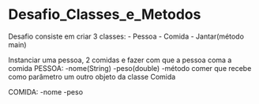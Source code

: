 # Desafio_Classes_e_Metodos

Desafio consiste em criar 3 classes: - Pessoa
                                     - Comida
                                     - Jantar(método main)
                                     

Instanciar uma pessoa, 2 comidas e fazer com que a pessoa coma a comida
PESSOA:
-nome(String)
-peso(double)
-método comer que recebe como parâmetro um outro objeto da classe Comida

COMIDA:
-nome
-peso
